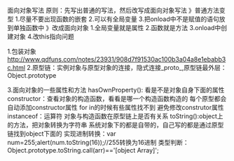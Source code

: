 面向对象写法
  原则：先写出普通的写法，然后改写成面向对象写法
      》普通方法变型
        1.尽量不要出现函数的嵌套
        2.可以有全局变量
        3.把onload中不是赋值的语句放到单独函数中
      》改成面向对象
        1.全局变量就是属性
        2.函数就是方法
        3.onload中创建对象
        4.改this指向问题

1.包装对象
  http://www.qdfuns.com/notes/23931/908d7f91530ac100b3a04a8e1ebabb3c.html
2.原型链：实例对象与原型对象的连接，隐式连接_proto_,原型链最外层：Object.prototype

3.面向对象的一些属性和方法
  hasOwnProperty(): 看是不是对象自身下面的属性
  constructor：查看对象的构造函数，看看是哪一个构造函数构造的
    每个原型都会自动添加constructor属性
    for in的时候有些属性找不到
    避免修改construtor属性
  instanceof：运算符
    对象与构造函数在原型链上是否有关系
  toString():object上的方法，把对象转换为字符串
    系统对象下的都是自带的，自己写的都是通过原型链找到object下面的
    实现进制转换：var num=255;alert(num.toString(16));//255转换为16进制
    类型判断：Object.prototype.toString.call(arr)=='[object Array]';
